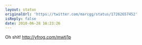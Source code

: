 ```yaml
---
layout: status
originalUrl: 'https://twitter.com/marcgg/status/17262657452'
isReply: false
date: 2010-06-28 16:23:26
---
```


Oh shit!  http://yfrog.com/mwtj1p
